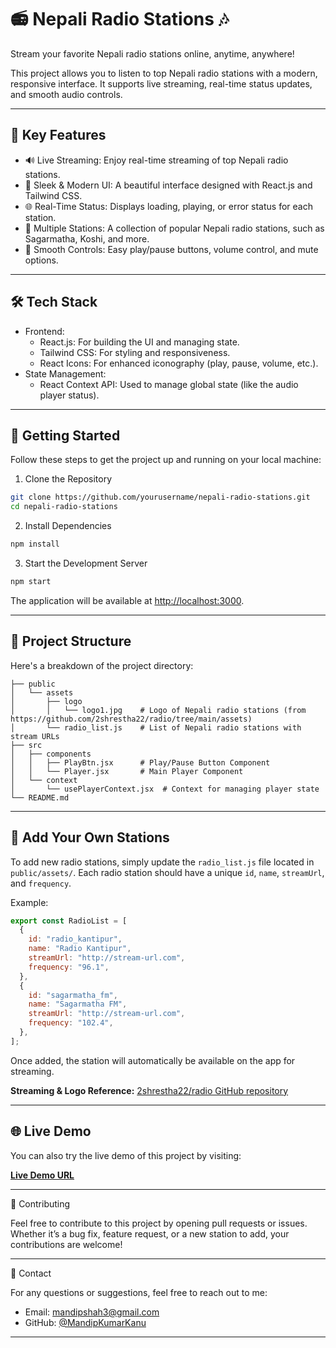 # 📻 Nepali Radio Stations 🎶

Stream your favorite Nepali radio stations online, anytime, anywhere!

This project allows you to listen to top Nepali radio stations with a modern, responsive interface. It supports live streaming, real-time status updates, and smooth audio controls.

---

## 🌟 Key Features

- 🔊 Live Streaming: Enjoy real-time streaming of top Nepali radio stations.
- 🎵 Sleek & Modern UI: A beautiful interface designed with React.js and Tailwind CSS.
- 🌐 Real-Time Status: Displays loading, playing, or error status for each station.
- 📡 Multiple Stations: A collection of popular Nepali radio stations, such as Sagarmatha, Koshi, and more.
- 🔁 Smooth Controls: Easy play/pause buttons, volume control, and mute options.

---

## 🛠️ Tech Stack

- Frontend:
  - React.js: For building the UI and managing state.
  - Tailwind CSS: For styling and responsiveness.
  - React Icons: For enhanced iconography (play, pause, volume, etc.).
- State Management:
  - React Context API: Used to manage global state (like the audio player status).

---

## 🚀 Getting Started

Follow these steps to get the project up and running on your local machine:

1. Clone the Repository

```bash
git clone https://github.com/yourusername/nepali-radio-stations.git
cd nepali-radio-stations
```

2. Install Dependencies

```bash
npm install
```

3. Start the Development Server

```bash
npm start
```

The application will be available at [http://localhost:3000](http://localhost:3000).

---

## 📁 Project Structure

Here's a breakdown of the project directory:

```
├── public
│   └── assets
│       ├── logo
│       │   └── logo1.jpg    # Logo of Nepali radio stations (from https://github.com/2shrestha22/radio/tree/main/assets)
│       └── radio_list.js    # List of Nepali radio stations with stream URLs
├── src
│   ├── components
│   │   ├── PlayBtn.jsx      # Play/Pause Button Component
│   │   └── Player.jsx       # Main Player Component
│   └── context
│       └── usePlayerContext.jsx  # Context for managing player state
└── README.md
```

---

## 📡 Add Your Own Stations

To add new radio stations, simply update the `radio_list.js` file located in `public/assets/`. Each radio station should have a unique `id`, `name`, `streamUrl`, and `frequency`.

Example:

```javascript
export const RadioList = [
  {
    id: "radio_kantipur",
    name: "Radio Kantipur",
    streamUrl: "http://stream-url.com",
    frequency: "96.1",
  },
  {
    id: "sagarmatha_fm",
    name: "Sagarmatha FM",
    streamUrl: "http://stream-url.com",
    frequency: "102.4",
  },
];
```

Once added, the station will automatically be available on the app for streaming.

**Streaming & Logo Reference:** [2shrestha22/radio GitHub repository](https://github.com/2shrestha22/radio/tree/main/assets)

---

## 🌐 Live Demo

You can also try the live demo of this project by visiting:

[**Live Demo URL**](https://your-live-demo-url.com)

---

🤝 Contributing

Feel free to contribute to this project by opening pull requests or issues. Whether it’s a bug fix, feature request, or a new station to add, your contributions are welcome!

---

💬 Contact

For any questions or suggestions, feel free to reach out to me:

- Email: [mandipshah3@gmail.com](mailto:mandipshah3@gmail.com)
- GitHub: [@MandipKumarKanu](https://github.com/MandipKumarKanu)

---

